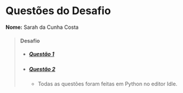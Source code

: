 # Questões do Desafio
**Nome:** Sarah da Cunha Costa
> #### Desafio
> * ##### [**Questão 1**](https://replit.com/join/mubpwojvrz-sarahcosta2)
> * ##### [**Questão 2**](https://replit.com/join/enyzuuzhav-sarahcosta2)
>   * Todas as questões foram feitas em Python no editor Idle.       
